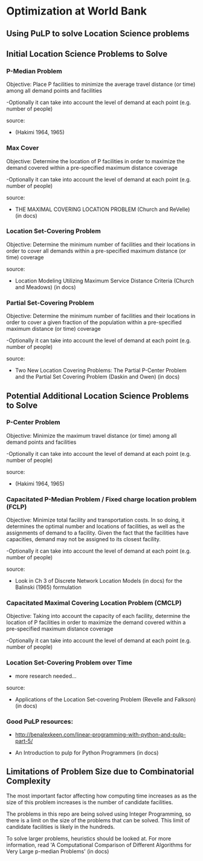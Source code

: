 # Optimization at World Bank

## Using PuLP to solve Location Science problems


## Initial Location Science Problems to Solve


### P-Median Problem

Objective: Place P facilities to minimize the average travel distance (or time) among all demand points and facilities

-Optionally it can take into account the level of demand at each point (e.g. number of people)

source:

- (Hakimi 1964,  1965)



### Max Cover

Objective: Determine the location of P facilities in order to maximize the demand covered within a pre-specified maximum distance coverage

-Optionally it can take into account the level of demand at each point (e.g. number of people)

source:

- THE MAXIMAL COVERING LOCATION PROBLEM (Church and ReVelle) (in docs)



### Location Set-Covering Problem

Objective: Determine the minimum number of facilities and their locations in order to cover all demands within a pre-specified maximum distance (or time) coverage

source:

- Location Modeling Utilizing Maximum Service Distance Criteria (Church and Meadows) (in docs)


### Partial Set-Covering Problem

Objective: Determine the minimum number of facilities and their locations in order to cover a given fraction of the population within a pre-specified maximum distance (or time) coverage

-Optionally it can take into account the level of demand at each point (e.g. number of people)

source:

- Two New Location Covering Problems: The Partial P-Center Problem and the Partial Set Covering Problem (Daskin and Owen) (in docs)




## Potential Additional Location Science Problems to Solve


### P-Center Problem

Objective: Minimize the maximum travel distance (or time) among all demand points and facilities

-Optionally it can take into account the level of demand at each point (e.g. number of people)

source:

- (Hakimi 1964,  1965)


### Capacitated P-Median Problem /  Fixed charge location problem (FCLP)

Objective: Minimize total facility and transportation costs. In so doing, it determines the optimal number and locations of facilities, as well as the assignments of demand to a facility. Given the fact that the facilities have capacities, demand may not be assigned to its closest facility.

-Optionally it can take into account the level of demand at each point (e.g. number of people)

source:

- Look in Ch 3 of Discrete Network Location Models (in docs) for the Balinski (1965) formulation



### Capacitated Maximal Covering Location Problem (CMCLP) 

Objective: Taking into account the capacity of each facility, determine the location of P facilities in order to maximize the demand covered within a pre-specified maximum distance coverage

-Optionally it can take into account the level of demand at each point (e.g. number of people)


### Location Set-Covering Problem over Time

- more research needed...

source:

- Applications of the Location Set-covering Problem (Revelle and Falkson) (in docs)



### Good PuLP resources:

- http://benalexkeen.com/linear-programming-with-python-and-pulp-part-5/

- An Introduction to pulp for Python Programmers (in docs)



## Limitations of Problem Size due to Combinatorial Complexity

The most important factor affecting how computing time increases as as the size of this problem increases is the number of candidate facilities.

The problems in this repo are being solved using Integer Programming, so there is a limit on the size of the problems that can be solved. This limit of candidate facilities is likely in the hundreds.

To solve larger problems, heuristics should be looked at. For more information, read 'A Computational Comparison of Different Algorithms for Very Large p-median Problems' (in docs)








